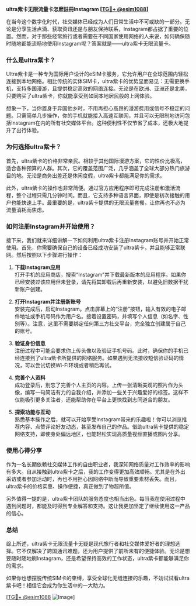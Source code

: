**ultra紫卡无限流量卡怎麽註冊Instagram [[TG💪+ @esim1088](https://t.me/s/esim1088)]**

在当今这个数字化时代，社交媒体已经成为人们日常生活中不可或缺的一部分。无论是分享生活点滴、获取资讯还是与朋友保持联系，Instagram都占据了重要的位置。然而，对于那些经常旅行或者需要在不同国家使用网络的人来说，如何确保随时随地都能流畅地使用Instagram呢？答案就是——ultra紫卡无限流量卡。

### **什么是ultra紫卡？**

Ultra紫卡是一种专为国际用户设计的eSIM卡服务，它允许用户在全球范围内轻松连接到本地网络。相比传统的实体SIM卡，ultra紫卡的优势显而易见：无需更换手机，支持多国漫游，且提供稳定高效的网络连接。无论是在欧洲、亚洲还是北美，只要购买了ultra紫卡，你就能享受到如同本地居民般的上网体验。

想象一下，当你置身于异国他乡时，不用再担心高昂的漫游费用或信号不稳定的问题。只需简单几步操作，你的手机就能接入高速互联网，并且可以无限制地访问包括Instagram在内的所有社交媒体平台。这种便利性不仅节省了成本，还极大地提升了出行体验。

### **为何选择ultra紫卡？**

首先，ultra紫卡的价格非常亲民。相较于其他国际漫游方案，它的性价比极高，适合各种预算的人群。其次，它的覆盖范围广泛，几乎涵盖了全球大部分热门旅游目的地。无论是商务出差还是休闲度假，ultra紫卡都能满足你的需求。

此外，ultra紫卡的操作也非常简便。通过官方应用程序即可完成注册和激活流程，整个过程只需几分钟时间。而且，它支持多种语言界面，即使是初次接触的用户也能快速上手。最重要的是，ultra紫卡提供的无限流量套餐，让你再也不必为流量消耗而焦虑。

### **如何注册Instagram并开始使用？**

接下来，我们就来详细讲解一下如何利用ultra紫卡注册Instagram账号并开始正常使用。首先，你需要确保自己的设备已经成功安装了ultra紫卡，并且能够正常联网。然后按照以下步骤进行操作：

1. **下载Instagram应用**  
   打开手机的应用商店，搜索“Instagram”并下载最新版本的应用程序。如果你已经安装过该应用但未登录，请先将其卸载后再重新安装，以避免旧数据干扰新账户创建。

2. **打开Instagram并注册新账号**  
   安装完成后，启动Instagram。点击屏幕上的“注册”按钮，输入有效的电子邮件地址或手机号码作为用户名。接着设置密码，并填写个人信息（如名字、性别等）。注意，这里不需要绑定任何第三方社交平台，完全独立创建属于自己的账号。

3. **验证身份信息**  
   注册过程中可能会要求你上传头像以及验证手机号码。此时，确保你的手机已经连接到了ultra紫卡所提供的网络服务。如果遇到无法接收短信验证码的情况，可以尝试切换Wi-Fi环境或者稍后再试。

4. **完善个人资料**  
   成功登录后，别忘了完善个人主页的内容。上传一张清晰美观的照片作为头像，编写一句简洁有力的自我介绍，并添加一些关于兴趣爱好的标签。这样不仅能吸引更多关注者，还能帮助你在平台上更快找到志同道合的朋友。

5. **探索功能与互动**  
   熟悉基本操作之后，就可以开始享受Instagram带来的乐趣啦！你可以浏览推荐内容、点赞评论好友动态，甚至发布自己的作品。借助ultra紫卡提供的稳定网络支持，即使身处偏远地区，也能轻松实现高质量视频直播或图片分享。

### **使用心得分享**

作为一名长期依赖社交媒体工作的自由职业者，我深知网络质量对工作效率的影响有多大。自从接触到ultra紫卡之后，我的工作变得更加高效顺畅。尤其是在外出采访或者参加活动时，再也不用担心因网络中断而导致重要素材丢失。而且，ultra紫卡的价格实惠、操作便捷，真正做到了物超所值。

另外值得一提的是，ultra紫卡团队的服务态度也相当出色。每当我在使用过程中遇到问题时，都能及时得到专业解答和支持。这让我更加坚定了继续使用这一产品的信心。

### **总结**

综上所述，ultra紫卡无限流量卡无疑是现代旅行者和社交媒体爱好者的理想选择。它不仅解决了跨国通讯难题，还为用户提供了前所未有的便捷体验。无论是想要随时随地刷Instagram，还是希望保持高效的工作状态，ultra紫卡都能够满足你的需求。

如果你也想摆脱传统SIM卡的束缚，享受全球化无缝连接的乐趣，不妨试试看ultra紫卡吧！相信它会成为你生活中的一大助力。

[[TG💪+ @esim1088](https://t.me/s/esim1088) ![Image](https://i.postimg.cc/4NQfJmqS/Snipaste-2025-05-13-00-14-12.png)]